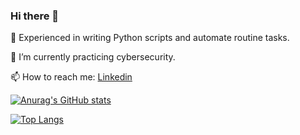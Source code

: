 ### Hi there 👋

🔭 Experienced in writing Python scripts and automate routine tasks.

🌱 I’m currently practicing cybersecurity.

📫 How to reach me: [Linkedin](https://www.linkedin.com/in/anamentus/)

[![Anurag's GitHub stats](https://github-readme-stats.vercel.app/api?username=teora13&hide=stars,contribs&show_icons=true&theme=aura_dark)](https://github.com/anuraghazra/github-readme-stats)

[![Top Langs](https://github-readme-stats.vercel.app/api/top-langs/?username=teora13&layout=compact&theme=aura_dark)](https://github.com/anuraghazra/github-readme-stats)
